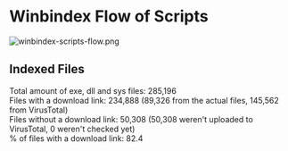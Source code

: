 # Winbindex Flow of Scripts

![winbindex-scripts-flow.png](winbindex-scripts-flow.png)

## Indexed Files

<!--FileStats-->
Total amount of exe, dll and sys files: 285,196  
Files with a download link: 234,888 (89,326 from the actual files, 145,562 from VirusTotal)  
Files without a download link: 50,308 (50,308 weren't uploaded to VirusTotal, 0 weren't checked yet)  
% of files with a download link: 82.4  
<!--/FileStats-->
